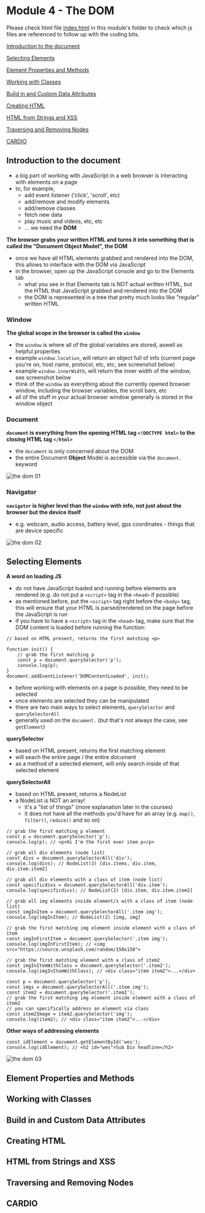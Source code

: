 # Module 4 - The DOM

<!-- As most of the "Module 4 The DOM" content is information and small coding bits, this README here is used as a notepad. -->

Please check html file [index.html](./index.html) in this module's folder to check which js files are referenced to follow up with the coding bits.

[Introduction to the document](#introduction-to-the-document)

[Selecting Elements](#selecting-elements)

[Element Properties and Methods](#element-properties-and-methods)

[Working with Classes](#working-with-classes)

[Build in and Custom Data Attributes](#build-in-and-custom-data-attributes)

[Creating HTML](#creating-html)

[HTML from Strings and XSS](#html-from-strings-and-xss)

[Traversing and Removing Nodes](#traversing-and-removing-nodes)

[CARDIO](#cardio)

## Introduction to the document

- a big part of working with JavaScript in a web browser is interacting with elements on a page
- to, for example,
    - add event listener ('click', 'scroll', etc)
    - add/remove and modify elements
    - add/remove classes
    - fetch new data
    - play music and videos, etc, etc
    - ... we need the **DOM**<br>

**The browser grabs your written HTML and turns it into something that is called the "Document Object Model", the DOM**
- once we have all HTML elements grabbed and rendered into the DOM, this allows to interface with the DOM via JavaScript
- in the browser, open up the JavaScript console and go to the Elements tab
   - what you see in that Elements tab is NOT actual written HTML, but the HTML that JavaScript grabbed and rendered into the DOM
   - the DOM is represented in a tree that pretty much looks like "regular" written HTML

### Window

**The global scope in the browser is called the `window`**
- the `window` is where all of the global variables are stored, aswell as helpful properties
- example `window.location`, will return an object full of info (current page you're on,
host name, protocol, etc, etc, see screenshot below)
- example `window.innerWidth`, will return the inner width of the window, see screenshot below
- think of the `window` as everything about the currently opened browser window, including the browser variables, the scroll bars, etc
- all of the stuff in your actual browser window generally is stored in the window object

### Document

**`document` is everything from the opening HTML tag `<!DOCTYPE html>` to the closing HTML tag `</html>`**
- the `document` is only concerned about the DOM
- the entire Document **Object** Model is accessible via the `document.` keyword

![the dom 01](./img/screen-mod04-the-dom01.png)

### Navigator

**`navigator` is higher level than the `window` with info, not just about the browser but the device itself**
- e.g. webcam, audio access, battery level, gps coordinates - things that are device specific

![the dom 02](./img/screen-mod04-the-dom02.png)

## Selecting Elements

**A word on loading JS**
- do not have JavaScript loaded and running before elements are rendered (e.g. do not put a `<script>` tag in the `<head>` if possible)
- as mentioned before, put the `<script>` tag right before the `<body>` tag, this will ensure that your HTML is parsed/rendered on the page before the JavaScript is run
- if you have to have a `<script>` tag in the `<head>` tag, make sure that the DOM content is loaded before running the function:

```
// based on HTML present, returns the first matching <p>

function init() {
    // grab the first matching p
    const p = document.querySelector('p');
    console.log(p);
}
document.addEventListener('DOMContentLoaded', init);
```

- before working with elements on a page is possible, they need to be selected
- once elements are selected they can be manipulated
- there are two main ways to select elements, `querySelector` and `querySelectorAll`
- generally used on the `document.` (but that's not always the case, see `getElement`)

**querySelector**

- based on HTML present, returns the first matching element
- will seach the entire page / the entire document
- as a method of a selected element, will only search inside of that selected element

**querySelectorAll**

- based on HTML present, returns a NodeList
- a NodeList is NOT an array!
    - it's a "list of things" (more explanation later in the courses)
    - it does not have all the methods you'd have for an array (e.g. `map()`, `filter()`, `reduce()` and so on)

```
// grab the first matching p element
const p = document.querySelector('p');
console.log(p); // <p>Hi I'm the first ever item p</p>
```
```
// grab all div elements (node list)
const divs = document.querySelectorAll('div');
console.log(divs); // NodeList(3) [div.items, div.item, div.item.item2]
```
```
// grab all div elements with a class of item (node list)
const specificdivs = document.querySelectorAll('div.item');
console.log(specificdivs); // NodeList(2) [div.item, div.item.item2]
```
```
// grab all img elements inside element/s with a class of item (node list)
const imgInItem = document.querySelectorAll('.item img');
console.log(imgInItem); // NodeList(2) [img, img]
```
```
// grab the first matching img element inside element with a class of item
const imgInFirstItem = document.querySelector('.item img');
console.log(imgInFirstItem); // <img src="https://source.unsplash.com/random/150x150">
```
```
// grab the first matching element with a class of item2
const imgInItemWithClass = document.querySelector('.item2');
console.log(imgInItemWithClass); // <div class="item item2">...</div>
```
```
const p = document.querySelector('p');
const imgs = document.querySelectorAll('.item img');
const item2 = document.querySelector('.item2');
// grab the first matching img element inside element with a class of item2
// you can specifically address an element via class
const item2Image = item2.querySelector('img');
console.log(item2); // <div class="item item2">...</div>
```

**Other ways of addressing elements**

```
const idElement = document.getElementById('wes');
console.log(idElement); // <h2 id="wes">Sub Div headline</h2>
```

![the dom 03](./img/screen-mod04-the-dom03.png)


## Element Properties and Methods

## Working with Classes

## Build in and Custom Data Attributes

## Creating HTML

## HTML from Strings and XSS

## Traversing and Removing Nodes

## CARDIO